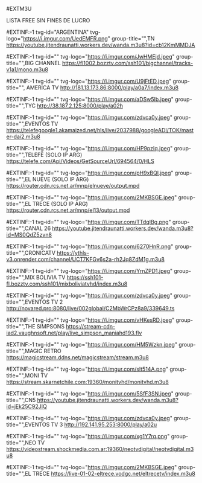 #EXTM3U

LISTA FREE SIN FINES DE LUCRO

#EXTINF:-1 tvg-id="ARGENTINA" tvg-logo="https://i.imgur.com/UedEMFR.png" group-title="",TN
https://youtube.jitendraunatti.workers.dev/wanda.m3u8?id=cb12KmMMDJA

#EXTINF:-1 tvg-id="" tvg-logo="https://i.imgur.com/JwHMEjd.jpeg" group-title="",BIG CHANNEL
https://fl1002.bozztv.com/ssh101/bigchannel/tracks-v1a1/mono.m3u8


#EXTINF:-1 tvg-id="" tvg-logo="https://i.imgur.com/U9jFtED.jpeg" group-title="", AMERICA TV 
http://181.13.173.86:8000/play/a0a7/index.m3u8

#EXTINF:-1 tvg-id="" tvg-logo="https://i.imgur.com/aDSw5Ib.jpeg" group-title="",TYC
http://38.187.2.125:8000/play/a02h

#EXTINF:-1 tvg-id="" tvg-logo="https://i.imgur.com/zdvca0y.jpeg" group-title="",EVENTOS TV 
https://telefegoogle1.akamaized.net/hls/live/2037988/googleADI/TOK/master-dai2.m3u8

#EXTINF:-1 tvg-id="" tvg-logo="https://i.imgur.com/HP9pzIq.jpeg" group-title="",TELEFE (SOLO IP ARG)
https://telefe.com/Api/Videos/GetSourceUrl/694564/0/HLS


#EXTINF:-1 tvg-id="" tvg-logo="https://i.imgur.com/pH9xBQl.jpeg" group-title="",EL NUEVE (SOLO IP ARG)
https://router.cdn.rcs.net.ar/mnp/elnueve/output.mpd


#EXTINF:-1 tvg-id="" tvg-logo="https://i.imgur.com/2MKBSGE.jpeg" group-title="",EL TRECE (SOLO IP ARG)
https://router.cdn.rcs.net.ar/mnp/el13/output.mpd

#EXTINF:-1 tvg-id="" tvg-logo="https://i.imgur.com/TTdqIBg.png" group-title="",CANAL 26 
https://youtube.jitendraunatti.workers.dev/wanda.m3u8?id=MS0QdZ5zvn8

#EXTINF:-1 tvg-id="" tvg-logo="https://i.imgur.com/6270HnR.png" group-title="",CRONICATV
https://ythls-v3.onrender.com/channel/UCT7KFGv6s2a-rh2Jq8ZdM1g.m3u8

#EXTINF:-1 tvg-id="" tvg-logo="https://i.imgur.com/YrnZPD1.jpeg" group-title="",MIX BOLIVIA TV
https://ssh101-fl.bozztv.com/ssh101/mixboliviatvhd/index.m3u8


#EXTINF:-1 tvg-id="" tvg-logo="https://i.imgur.com/zdvca0y.jpeg" group-title="",EVENTOS TV 2
http://novared.pro:8080/live/002global/C2MbWrCPz8a9/339649.ts


#EXTINF:-1 tvg-id="" tvg-logo="https://i.imgur.com/vHKesRD.jpeg" group-title="",THE SIMPSONS
https://stream-cdn-iad2.vaughnsoft.net/play/live_simpson_maniahd193.flv

#EXTINF:-1 tvg-id="" tvg-logo="https://i.imgur.com/HM5Wzkn.jpeg" group-title="",MAGIC RETRO
https://magicstream.ddns.net/magicstream/stream.m3u8

#EXTINF:-1 tvg-id="" tvg-logo="https://i.imgur.com/slt514A.png" group-title="",MONI TV
https://stream.skarnetchile.com:19360/monitvhd/monitvhd.m3u8

#EXTINF:-1 tvg-id="" tvg-logo="https://i.imgur.com/5SfF3SN.jpeg" group-title="",CN5 
https://youtube.jitendraunatti.workers.dev/wanda.m3u8?id=jEk25C92JIQ


#EXTINF:-1 tvg-id="" tvg-logo="https://i.imgur.com/zdvca0y.jpeg" group-title="",EVENTOS TV 3
http://192.141.95.253:8000/play/a02u

#EXTINF:-1 tvg-id="" tvg-logo="https://i.imgur.com/xg1Y7rq.png" group-title="",NEO TV 
https://videostream.shockmedia.com.ar:19360/neotvdigital/neotvdigital.m3u8

#EXTINF:-1 tvg-id="" tvg-logo="https://i.imgur.com/2MKBSGE.jpeg" group-title="",EL TRECE
https://live-01-02-eltrece.vodgc.net/eltrecetv/index.m3u8












